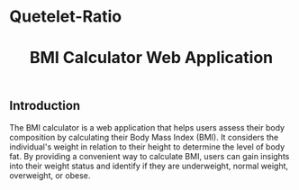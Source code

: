 # Quetelet-Ratio

<!DOCTYPE html>
<html lang="en">
<head>
  <meta charset="UTF-8">
  <meta name="viewport" content="width=device-width, initial-scale=1.0">
  <title>BMI Calculator Web Application</title>
  <link rel="stylesheet" href="styles.css">
</head>
<body>
  <div class="container">
    <header>
      <h1>BMI Calculator Web Application</h1>
    </header>
    <main>
      <section>
        <h2>Introduction</h2>
        <p>The BMI calculator is a web application that helps users assess their body composition by calculating their Body Mass Index (BMI). It considers the individual's weight in relation to their height to determine the level of body fat. By providing a convenient way to calculate BMI, users can gain insights into their weight status and identify if they are underweight, normal weight, overweight, or obese.</p>
      </section>
      <!-- Rest of the content -->
    </main>
  </div>
</body>
</html>
